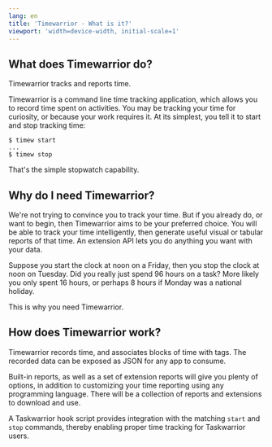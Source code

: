 ```yaml
---
lang: en
title: 'Timewarrior - What is it?'
viewport: 'width=device-width, initial-scale=1'
---
```


## What does Timewarrior do?

Timewarrior tracks and reports time.

Timewarrior is a command line time tracking application, which allows you to record time spent on activities.
You may be tracking your time for curiosity, or because your work requires it.
At its simplest, you tell it to start and stop tracking time:

```console
$ timew start
...
$ timew stop
```

That's the simple stopwatch capability.

## Why do I need Timewarrior?

We're not trying to convince you to track your time.
But if you already do, or want to begin, then Timewarrior aims to be your preferred choice.
You will be able to track your time intelligently, then generate useful visual or tabular reports of that time.
An extension API lets you do anything you want with your data.

Suppose you start the clock at noon on a Friday, then you stop the clock at noon on Tuesday.
Did you really just spend 96 hours on a task?
More likely you only spent 16 hours, or perhaps 8 hours if Monday was a national holiday.

This is why you need Timewarrior.

## How does Timewarrior work?

Timewarrior records time, and associates blocks of time with tags.
The recorded data can be exposed as JSON for any app to consume.

Built-in reports, as well as a set of extension reports will give you plenty of options, in addition to customizing your time reporting using any programming language.
There will be a collection of reports and extensions to download and use.

A Taskwarrior hook script provides integration with the matching `start` and `stop` commands, thereby enabling proper time tracking for Taskwarrior users.
